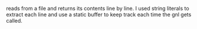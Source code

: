 reads from a file and returns its contents line by line. 
I used string literals to extract each line and use a static buffer to keep track each time the gnl gets called. 

